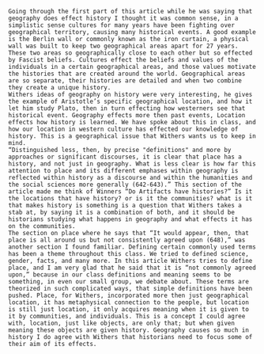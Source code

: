 	Going through the first part of this article while he was saying that geography does effect history I thought it was common sense, in a simplistic sense cultures for many years have been fighting over geographical territory, causing many historical events. A good example is the Berlin wall or commonly known as the iron curtain, a physical wall was built to keep two geographical areas apart for 27 years. These two areas so geographically close to each other but so effected by Fascist beliefs. Cultures effect the beliefs and values of the individuals in a certain geographical areas, and those values motivate the histories that are created around the world. Geographical areas are so separate, their histories are detailed and when two combine they create a unique history.
	Withers ideas of geography on history were very interesting, he gives the example of Aristotle’s specific geographical location, and how it let him study Plato, then in turn effecting how westerners see that historical event. Geography effects more then past events, Location effects how history is learned. We have spoke about this in class, and how our location in western culture has effected our knowledge of history. This is a geographical issue that Withers wants us to keep in mind. 
	“Distinguished less, then, by precise "definitions" and more by approaches or significant discourses, it is clear that place has a history, and not just in geography. What is less clear is how far this attention to place and its different emphases within geography is reflected within history as a discourse and within the humanities and the social sciences more generally (642-643).” This section of the article made me think of Winners “Do Artifacts have histories?” Is it the locations that have history? or is it the communities? what is it that makes history is something is a question that Withers takes a stab at, by saying it is a combination of both, and it should be historians studying what happens in geography and what effects it has on the communities. 
	The section on place where he says that “It would appear, then, that place is all around us but not consistently agreed upon (648),” was another section I found familiar. Defining certain commonly used terms has been a theme throughout this class. We tried to defined science, gender, facts, and many more. In this article Withers tries to define place, and I am very glad that he said that it is “not commonly agreed upon,” because in our class definitions and meaning seems to be something, in even our small group, we debate about. These terms are theorized in such complicated ways, that simple definitions have been pushed. Place, for Withers, incorporated more then just geographical location, it has metaphysical connection to the people, but location is still just location, it only acquires meaning when it is given to it by communities, and individuals. This is a concept I could agree with, location, just like objects, are only that; but when given meaning these objects are given history. Geography causes so much in history I do agree with Withers that historians need to focus some of their aim of its effects. 
